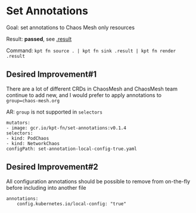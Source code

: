 # Set Annotations

Goal: set annotations to Chaos Mesh only resources

Result: **passed**, see [.result](.result)

Command: `kpt fn source . | kpt fn sink .result | kpt fn render .result`

## Desired Improvement#1

There are a lot of different CRDs in ChaosMesh and ChaosMesh team continue to add new, and I would prefer to
apply annotations to `group=chaos-mesh.org`

AR: `group` is not supported in `selectors`

```
mutators:
- image: gcr.io/kpt-fn/set-annotations:v0.1.4
selectors:
- kind: PodChaos
- kind: NetworkChaos
configPath: set-annotation-local-config-true.yaml
```

## Desired Improvement#2

All configuration annotations should be possible to remove from on-the-fly before including into another file

```
annotations:
    config.kubernetes.io/local-config: "true"
```